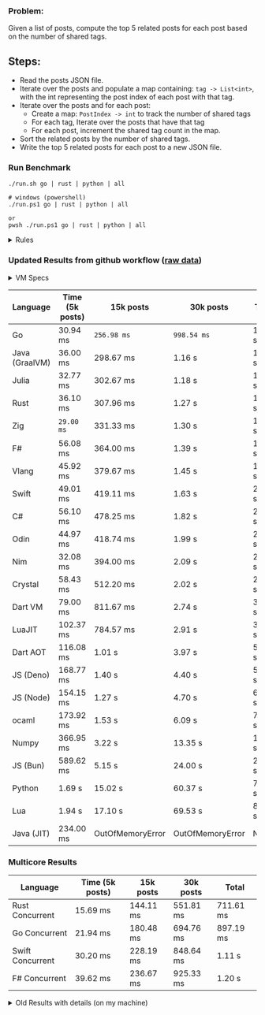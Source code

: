 ### Problem:

Given a list of posts, compute the top 5 related posts for each post based on the number of shared tags.

## Steps:

-   Read the posts JSON file.
-   Iterate over the posts and populate a map containing: `tag -> List<int>`, with the int representing the post index of each post with that tag.
-   Iterate over the posts and for each post:
    -   Create a map: `PostIndex -> int` to track the number of shared tags
    -   For each tag, Iterate over the posts that have that tag
    -   For each post, increment the shared tag count in the map.
-   Sort the related posts by the number of shared tags.
-   Write the top 5 related posts for each post to a new JSON file.

### Run Benchmark

```
./run.sh go | rust | python | all

# windows (powershell)
./run.ps1 go | rust | python | all

or
pwsh ./run.ps1 go | rust | python | all
```

<details>
<summary> Rules </summary>

<h3>No:</h3>

-   FFI (including assembly inlining)
-   Unsafe code blocks
-   Custom benchmarking
-   Disabling runtime checks (bounds etc)
-   Specific hardware targeting

<h3>Must:</h3>

-   Support up to 100,000 posts
-   Parse json at runtime
-   Not hardcode number of posts
-   Support up to 100 tags
-   Use a stable release of the compiler/runtime
-   Represent tags as strings
</details>

### Updated Results from github workflow ([raw data](https://github.com/jinyus/related_post_gen/blob/main/raw_results.md))

<details>
<summary> VM Specs </summary>
NB: The benchmark runs on the free tier of github workflow.

-   CPU: 2 vCPUs
-   RAM: 7GB
-   OS: Ubuntu 22.04

[Source](https://docs.github.com/en/actions/using-github-hosted-runners/about-github-hosted-runners/about-github-hosted-runners#supported-runners-and-hardware-resources)

</details>

| Language       | Time (5k posts) | 15k posts        | 30k posts        | Total   |
| -------------- | --------------- | ---------------- | ---------------- | ------- |
| Go             | 30.94 ms        | `256.98 ms`      | `998.54 ms`      | 1.29 s  |
| Java (GraalVM) | 36.00 ms        | 298.67 ms        | 1.16 s           | 1.50 s  |
| Julia          | 32.77 ms        | 302.67 ms        | 1.18 s           | 1.52 s  |
| Rust           | 36.10 ms        | 307.96 ms        | 1.27 s           | 1.62 s  |
| Zig            | `29.00 ms`      | 331.33 ms        | 1.30 s           | 1.66 s  |
| F#             | 56.08 ms        | 364.00 ms        | 1.39 s           | 1.81 s  |
| Vlang          | 45.92 ms        | 379.67 ms        | 1.45 s           | 1.88 s  |
| Swift          | 49.01 ms        | 419.11 ms        | 1.63 s           | 2.10 s  |
| C#             | 56.10 ms        | 478.25 ms        | 1.82 s           | 2.36 s  |
| Odin           | 44.97 ms        | 418.74 ms        | 1.99 s           | 2.45 s  |
| Nim            | 32.08 ms        | 394.00 ms        | 2.09 s           | 2.52 s  |
| Crystal        | 58.43 ms        | 512.20 ms        | 2.02 s           | 2.59 s  |
| Dart VM        | 79.00 ms        | 811.67 ms        | 2.74 s           | 3.63 s  |
| LuaJIT         | 102.37 ms       | 784.57 ms        | 2.91 s           | 3.80 s  |
| Dart AOT       | 116.08 ms       | 1.01 s           | 3.97 s           | 5.10 s  |
| JS (Deno)      | 168.77 ms       | 1.40 s           | 4.40 s           | 5.96 s  |
| JS (Node)      | 154.15 ms       | 1.27 s           | 4.70 s           | 6.13 s  |
| ocaml          | 173.92 ms       | 1.53 s           | 6.09 s           | 7.80 s  |
| Numpy          | 366.95 ms       | 3.22 s           | 13.35 s          | 16.93 s |
| JS (Bun)       | 589.62 ms       | 5.15 s           | 24.00 s          | 29.73 s |
| Python         | 1.69 s          | 15.02 s          | 60.37 s          | 77.08 s |
| Lua            | 1.94 s          | 17.10 s          | 69.53 s          | 88.57 s |
| Java (JIT)     | 234.00 ms       | OutOfMemoryError | OutOfMemoryError | N/A     |

### Multicore Results

| Language         | Time (5k posts) | 15k posts | 30k posts | Total     |
| ---------------- | --------------- | --------- | --------- | --------- |
| Rust Concurrent  | 15.69 ms        | 144.11 ms | 551.81 ms | 711.61 ms |
| Go Concurrent    | 21.94 ms        | 180.48 ms | 694.76 ms | 897.19 ms |
| Swift Concurrent | 30.20 ms        | 228.19 ms | 848.64 ms | 1.11 s    |
| F# Concurrent    | 39.62 ms        | 236.67 ms | 925.33 ms | 1.20 s    |

<details>
<summary> Old Results with details (on my machine) </summary>

| Language   | Processing Time | Total (+ I/O) | Details                                                                                                                                                                                                                                                                                         |
| ---------- | --------------- | ------------- | ----------------------------------------------------------------------------------------------------------------------------------------------------------------------------------------------------------------------------------------------------------------------------------------------- |
| Rust       | -               | 4.5s          | Initial                                                                                                                                                                                                                                                                                         |
| Rust v2    | -               | 2.60s         | Replace std HashMap with fxHashMap by [phazer99](https://www.reddit.com/r/rust/comments/16plgok/comment/k1rtr4x/?utm_source=share&utm_medium=web2x&context=3)                                                                                                                                   |
| Rust v3    | -               | 1.28s         | Preallocate and reuse map and unstable sort by [vdrmn](https://www.reddit.com/r/rust/comments/16plgok/comment/k1rzo7g/?utm_source=share&utm_medium=web2x&context=3) and [Darksonn](https://www.reddit.com/r/rust/comments/16plgok/comment/k1rzwdx/?utm_source=share&utm_medium=web2x&context=3) |
| Rust v4    | -               | 0.13s         | Use Post index as key instead of Pointer and Binary Heap by [RB5009](https://www.reddit.com/r/rust/comments/16plgok/comment/k1s5ea0/?utm_source=share&utm_medium=web2x&context=3)                                                                                                               |
| Rust v5    | 38ms            | 52ms          | Rm hashing from loop and use vec[count] instead of map[index]count by RB5009                                                                                                                                                                                                                    |
| Rust v6    | 23ms            | 36ms          | Optimized Binary Heap Ops by [scottlamb](https://github.com/jinyus/related_post_gen/pull/12)                                                                                                                                                                                                    |
| Rust Rayon | 9ms             | 22ms          | Parallelize by [masmullin2000](https://github.com/jinyus/related_post_gen/pull/4)                                                                                                                                                                                                               |
| Rust Rayon | 8ms             | 22ms          | Remove comparison out of hot loop                                                                                                                                                                                                                                                               |
| ⠀          | ⠀               | ⠀             | ⠀                                                                                                                                                                                                                                                                                               |
| Go         | -               | 1.5s          | Initial                                                                                                                                                                                                                                                                                         |
| Go v2      | -               | 80ms          | Add rust optimizations                                                                                                                                                                                                                                                                          |
| Go v3      | 56ms            | 70ms          | Use goccy/go-json                                                                                                                                                                                                                                                                               |
| Go v3      | 34ms            | 55ms          | Use generic binaryheap by [DrBlury](https://github.com/jinyus/related_post_gen/pull/7)                                                                                                                                                                                                          |
| Go v4      | 26ms            | 50ms          | Replace binary heap with custom priority queue                                                                                                                                                                                                                                                  |
| Go v5      | 20ms            | 43ms          | Remove comparison out of hot loop                                                                                                                                                                                                                                                               |
| Go Con     | 10ms            | 33ms          | Go concurrency by [tirprox](https://github.com/jinyus/related_post_gen/pull/17) and [DrBlury](https://github.com/jinyus/related_post_gen/pull/8)                                                                                                                                                |
| Go Con v2  | 5ms             | 29ms          | Use arena, use waitgroup, rm binheap by [DrBlury](https://github.com/jinyus/related_post_gen/pull/20)                                                                                                                                                                                           |
| ⠀          | ⠀               | ⠀             | ⠀                                                                                                                                                                                                                                                                                               |
| Python     | -               | 7.81s         | Initial                                                                                                                                                                                                                                                                                         |
| Python v2  | 1.35s           | 1.53s         | Add rust optimizations by [dave-andersen](https://github.com/jinyus/related_post_gen/pull/10)                                                                                                                                                                                                   |
| Numpy      | 0.57s           | 0.85s         | Numpy implementation by [Copper280z](https://github.com/jinyus/related_post_gen/pull/11)                                                                                                                                                                                                        |
| ⠀          | ⠀               | ⠀             | ⠀                                                                                                                                                                                                                                                                                               |
| Crystal    | 50ms            | 96ms          | Inital w/ previous optimizations                                                                                                                                                                                                                                                                |
| Crystal v2 | 33ms            | 72ms          | Replace binary heap with custom priority queue                                                                                                                                                                                                                                                  |
| ⠀          | ⠀               | ⠀             | ⠀                                                                                                                                                                                                                                                                                               |
| Odin       | 110ms           | 397ms         | Ported from golang code                                                                                                                                                                                                                                                                         |
| Odin v2    | 104ms           | 404ms         | Remove comparison out of hot loop                                                                                                                                                                                                                                                               |
| ⠀          | ⠀               | ⠀             | ⠀                                                                                                                                                                                                                                                                                               |
| Dart VM    | 125ms           | 530ms         | Ported frog golang code                                                                                                                                                                                                                                                                         |
| Dart bin   | 274ms           | 360ms         | Compiled executable                                                                                                                                                                                                                                                                             |
| ⠀          | ⠀               | ⠀             | ⠀                                                                                                                                                                                                                                                                                               |
| Vlang      | 339ms           | 560ms         | Ported from golang code                                                                                                                                                                                                                                                                         |
| ⠀          | ⠀               | ⠀             | ⠀                                                                                                                                                                                                                                                                                               |
| Zig        | 80ms            | 110ms         | Provided by [akhildevelops](https://github.com/jinyus/related_post_gen/pull/30)                                                                                                                                                                                                                 |

</details>

